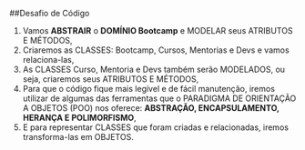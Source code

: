 ##Desafio de Código

1. Vamos **ABSTRAIR** o **DOMÍNIO Bootcamp** e MODELAR seus ATRIBUTOS E MÉTODOS,
2. Criaremos as CLASSES: Bootcamp, Cursos, Mentorias e Devs e vamos relaciona-las,
3. As CLASSES Curso, Mentoria e Devs também serão MODELADOS, ou seja, criaremos seus ATRIBUTOS E MÉTODOS,
4. Para que o código fique mais legível e de fácil manutenção, iremos utilizar de algumas das ferramentas que o PARADIGMA DE ORIENTAÇÃO A OBJETOS (POO) nos oferece: **ABSTRAÇÃO, ENCAPSULAMENTO, HERANÇA E POLIMORFISMO**,
5. E para representar CLASSES que foram criadas e relacionadas, iremos transforma-las em OBJETOS.

